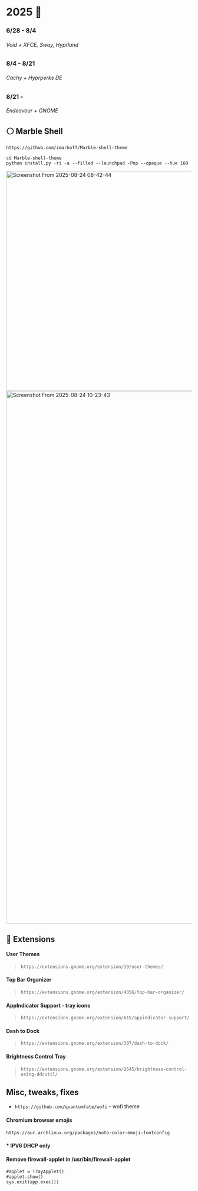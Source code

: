 # 2025  👹             

### 6/28 - 8/4
###### Void + XFCE, Sway, Hyprland

### 8/4 - 8/21
###### Cachy + Hyprperks DE

### 8/21 -
###### Endeavour + GNOME


   
## ⚪ Marble Shell
`https://github.com/imarkoff/Marble-shell-theme`
   
```
cd Marble-shell-theme
python install.py -ri -a --filled --launchpad -Pnp --opaque --hue 160
```
<img width="798" height="595" alt="Screenshot From 2025-08-24 08-42-44" src="https://github.com/user-attachments/assets/a6b66cd2-34d4-4bff-ae7f-b9544bc97d6c" />


<img width="2560" height="1440" alt="Screenshot From 2025-08-24 10-23-43" src="https://github.com/user-attachments/assets/054639d2-8b17-45b4-84b6-371869ecfdae" />



## 🔌 Extensions

#### **User Themes** 

> `https://extensions.gnome.org/extension/19/user-themes/`


#### **Top Bar Organizer** 

> `https://extensions.gnome.org/extension/4356/top-bar-organizer/`


#### **AppIndicator Support - tray icons** 

> `https://extensions.gnome.org/extension/615/appindicator-support/`


#### **Dash to Dock** 

> `https://extensions.gnome.org/extension/307/dash-to-dock/`


#### **Brightness Control Tray** 

> `https://extensions.gnome.org/extension/2645/brightness-control-using-ddcutil/`


## Misc, tweaks, fixes

* `https://github.com/quantumfate/wofi` - wofi theme

  
#### Chromium browser emojis 
```https://aur.archlinux.org/packages/noto-color-emoji-fontconfig```
####  * IPV6 DHCP only
#### Remove firewall-applet in /usr/bin/firewall-applet

```
#applet = TrayApplet()
#applet.show()
sys.exit(app.exec())
```
